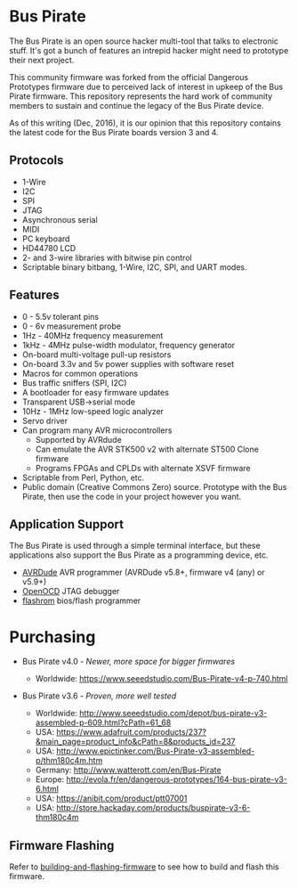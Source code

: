 # Bus Pirate

The Bus Pirate is an open source hacker multi-tool that talks to electronic stuff. It's got a bunch of features an intrepid hacker might need to prototype their next project.

This community firmware was forked from the official Dangerous Prototypes firmware due to perceived lack of interest in upkeep of the Bus Pirate firmware.  This repository represents the hard work of community members to sustain and continue the legacy of the Bus Pirate device.

As of this writing (Dec, 2016), it is our opinion that this repository contains the latest code for the Bus Pirate boards version 3 and 4.

## Protocols
    
* 1-Wire
* I2C
* SPI
* JTAG
* Asynchronous serial
* MIDI
* PC keyboard
* HD44780 LCD
* 2- and 3-wire libraries with bitwise pin control
* Scriptable binary bitbang, 1-Wire, I2C, SPI, and UART modes.

## Features

* 0 - 5.5v tolerant pins
* 0 - 6v measurement probe
* 1Hz - 40MHz frequency measurement
* 1kHz - 4MHz pulse-width modulator, frequency generator
* On-board multi-voltage pull-up resistors
* On-board 3.3v and 5v power supplies with software reset
* Macros for common operations
* Bus traffic sniffers (SPI, I2C)
* A bootloader for easy firmware updates
* Transparent USB&rarr;serial mode
* 10Hz - 1MHz low-speed logic analyzer
* Servo driver
* Can program many AVR microcontrollers
  * Supported by AVRdude
  * Can emulate the AVR STK500 v2 with alternate ST500 Clone firmware 
  * Programs FPGAs and CPLDs with alternate XSVF firmware
* Scriptable from Perl, Python, etc.
* Public domain (Creative Commons Zero) source. Prototype with the Bus Pirate, then use the code in your project however you want. 

## Application Support

The Bus Pirate is used through a simple terminal interface, but these applications also support the Bus Pirate as a programming device, etc.

* [AVRDude] AVR programmer (AVRDude v5.8+, firmware v4 (any) or v5.9+)
* [OpenOCD] JTAG debugger
* [flashrom] bios/flash programmer 

# Purchasing

* Bus Pirate v4.0 - *Newer, more space for bigger firmwares*
  * Worldwide: <https://www.seeedstudio.com/Bus-Pirate-v4-p-740.html>

* Bus Pirate v3.6 - *Proven, more well tested*
  * Worldwide: <http://www.seeedstudio.com/depot/bus-pirate-v3-assembled-p-609.html?cPath=61_68>
  * USA: <https://www.adafruit.com/products/237?&main_page=product_info&cPath=8&products_id=237>
  * USA: <http://www.epictinker.com/Bus-Pirate-v3-assembled-p/thm180c4m.htm>
  * Germany: <http://www.watterott.com/en/Bus-Pirate>
  * Europe: <http://evola.fr/en/dangerous-prototypes/164-bus-pirate-v3-6.html>
  * USA: <https://anibit.com/product/ptt07001>
  * USA: <http://store.hackaday.com/products/buspirate-v3-6-thm180c4m>

[OpenOCD]: http://openocd.org
[AVRDude]: http://www.nongnu.org/avrdude
[flashrom]: https://www.flashrom.org/Flashrom

## Firmware Flashing

Refer to [building-and-flashing-firmware](Documentation/building-and-flashing-firmware.md) to see how to build and flash this firmware.
